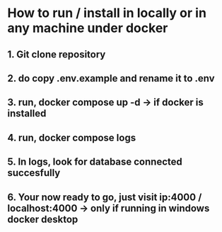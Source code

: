# How to run / install in locally or in any machine under docker

## 1. Git clone repository
## 2. do copy .env.example and rename it to .env
## 3. run, docker compose up -d -> if docker is installed
## 4. run, docker compose logs
## 5. In logs, look for database connected succesfully
## 6. Your now ready to go, just visit ip:4000 / localhost:4000 -> only if running in windows docker desktop